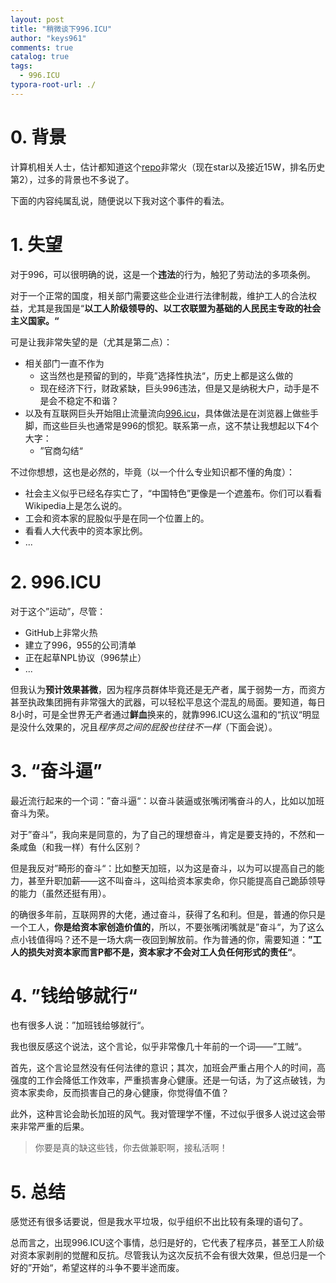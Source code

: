 ```yaml
---
layout: post
title: "稍微谈下996.ICU"
author: "keys961"
comments: true
catalog: true
tags:
  - 996.ICU
typora-root-url: ./
---
```


# 0. 背景

计算机相关人士，估计都知道这个[repo](<https://github.com/996icu/996.ICU/>)非常火（现在star以及接近15W，排名历史第2），过多的背景也不多说了。

下面的内容纯属乱说，随便说以下我对这个事件的看法。

# 1. 失望

对于996，可以很明确的说，这是一个**违法**的行为，触犯了劳动法的多项条例。

对于一个正常的国度，相关部门需要这些企业进行法律制裁，维护工人的合法权益，尤其是我国是“**以工人阶级领导的、以工农联盟为基础的人民民主专政的社会主义国家。“**

可是让我非常失望的是（尤其是第二点）：

- 相关部门一直不作为
  - 这当然也是预留的到的，毕竟”选择性执法“，历史上都是这么做的
  - 现在经济下行，财政紧缺，巨头996违法，但是又是纳税大户，动手是不是会不稳定不和谐？
- 以及有互联网巨头开始阻止流量流向[996.icu](https://996.icu)，具体做法是在浏览器上做些手脚，而这些巨头也通常是996的惯犯。联系第一点，这不禁让我想起以下4个大字：
  - ”官商勾结“

不过你想想，这也是必然的，毕竟（以一个什么专业知识都不懂的角度）：

- 社会主义似乎已经名存实亡了，“中国特色”更像是一个遮羞布。你们可以看看Wikipedia上是怎么说的。
- 工会和资本家的屁股似乎是在同一个位置上的。
- 看看人大代表中的资本家比例。
- ...

# 2. 996.ICU

对于这个”运动”，尽管：

- GitHub上非常火热
- 建立了996，955的公司清单
- 正在起草NPL协议（996禁止）
- ...

但我认为**预计效果甚微**，因为程序员群体毕竟还是无产者，属于弱势一方，而资方甚至执政集团拥有非常强大的武器，可以轻松平息这个混乱的局面。要知道，每日8小时，可是全世界无产者通过**鲜血**换来的，就靠996.ICU这么温和的“抗议“明显是没什么效果的，况且*程序员之间的屁股也往往不一样*（下面会说）。

# 3. “奋斗逼”

最近流行起来的一个词：”奋斗逼“：以奋斗装逼或张嘴闭嘴奋斗的人，比如以加班奋斗为荣。

对于”奋斗“，我向来是同意的，为了自己的理想奋斗，肯定是要支持的，不然和一条咸鱼（和我一样）有什么区别？

但是我反对”畸形的奋斗“：比如整天加班，以为这是奋斗，以为可以提高自己的能力，甚至升职加薪——这不叫奋斗，这叫给资本家卖命，你只能提高自己跪舔领导的能力（虽然还挺有用）。

的确很多年前，互联网界的大佬，通过奋斗，获得了名和利。但是，普通的你只是一个工人，**你是给资本家创造价值的**，所以，不要张嘴闭嘴就是”奋斗“，为了这么点小钱值得吗？还不是一场大病一夜回到解放前。作为普通的你，需要知道：**”工人的损失对资本家而言P都不是，资本家才不会对工人负任何形式的责任“**。

# 4. ”钱给够就行“

也有很多人说：”加班钱给够就行“。

我也很反感这个说法，这个言论，似乎非常像几十年前的一个词——”工贼“。

首先，这个言论显然没有任何法律的意识；其次，加班会严重占用个人的时间，高强度的工作会降低工作效率，严重损害身心健康。还是一句话，为了这点破钱，为资本家卖命，反而损害自己的身心健康，你觉得值不值？

此外，这种言论会助长加班的风气。我对管理学不懂，不过似乎很多人说过这会带来非常严重的后果。

> 你要是真的缺这些钱，你去做兼职啊，接私活啊！

# 5. 总结

感觉还有很多话要说，但是我水平垃圾，似乎组织不出比较有条理的语句了。

总而言之，出现996.ICU这个事情，总归是好的，它代表了程序员，甚至工人阶级对资本家剥削的觉醒和反抗。尽管我认为这次反抗不会有很大效果，但总归是一个好的”开始“，希望这样的斗争不要半途而废。
